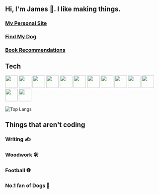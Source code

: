 ## Hi, I'm James 👋. I like making things.


### <a href="https://www.jameswallington.co.uk/">My Personal Site</a>


### <a href="https://findmydog.vercel.app/">Find My Dog</a>
### <a href="https://booksfromjames.vercel.app/">Book Recommendations</a>

 
## Tech      
<p style="">
<img
      src="https://cdn.jsdelivr.net/gh/devicons/devicon@latest/icons/typescript/typescript-original.svg"
      width="40px"
      height="40px"
    />
    <img
      src="https://cdn.jsdelivr.net/gh/devicons/devicon@latest/icons/react/react-original.svg"
      width="40px"
      height="40px"
    />
    <img
      src="https://cdn.jsdelivr.net/gh/devicons/devicon@latest/icons/nextjs/nextjs-original.svg"
      width="40px"
      height="40px"
    />
   <img src="https://cdn.jsdelivr.net/gh/devicons/devicon@latest/icons/nodejs/nodejs-original.svg"
      width="40px"
      height="40px"
    />
 <img src="https://cdn.jsdelivr.net/gh/devicons/devicon@latest/icons/mysql/mysql-original.svg" 
      width="40px"
      height="40px"
    />
    <img
      src="https://cdn.jsdelivr.net/gh/devicons/devicon@latest/icons/mongodb/mongodb-plain.svg"
      width="40px"
      height="40px"
    />
    <img
      src="https://cdn.jsdelivr.net/gh/devicons/devicon@latest/icons/tailwindcss/tailwindcss-original.svg"
      width="40px"
      height="40px"
    />
 <img src="https://cdn.jsdelivr.net/gh/devicons/devicon@latest/icons/sass/sass-original.svg"
      width="40px"
      height="40px"
    />
 <img
     src="https://raw.githubusercontent.com/vitest-dev/vitest/b997355be71220c098563b1a60056eb57f4d4d90/docs/public/logo.svg" 
      width="40px"
      height="40px"
    />
    <img
      src="https://cdn.jsdelivr.net/gh/devicons/devicon@latest/icons/trpc/trpc-original.svg"
      width="40px"
      height="40px"
    />
    <img
      src="https://cdn.jsdelivr.net/gh/devicons/devicon@latest/icons/prisma/prisma-original.svg"
      width="40px"
      height="40px"
    />
<img src="https://cdn.jsdelivr.net/gh/devicons/devicon@latest/icons/knexjs/knexjs-original.svg" 
      width="40px"
     height="40px"
/> 
 <img  src="https://cdn.jsdelivr.net/gh/devicons/devicon@latest/icons/heroku/heroku-original.svg" 
      width="40px"
      height="40px"
    />
<!-- <img src="https://cdn.jsdelivr.net/gh/devicons/devicon@latest/icons/vercel/vercel-original-wordmark.svg"
      width="40px"
     height="40px"
 /> -->
          
<!--     <img
      src="https://cdn.jsdelivr.net/gh/devicons/devicon@latest/icons/html5/html5-original.svg"
      width="40px"
      height="40px"
    />
    <img
      src="https://cdn.jsdelivr.net/gh/devicons/devicon@latest/icons/css3/css3-original.svg"
      width="40px"
      height="40px"
    />      
    <img
      src="https://cdn.jsdelivr.net/gh/devicons/devicon@latest/icons/javascript/javascript-original.svg"
      width="40px"
      height="40px"
    /> -->
   


<!-- <img  src="https://cdn.jsdelivr.net/gh/devicons/devicon@latest/icons/jest/jest-plain.svg" 
      width="40px"
      height="40px"
    /> -->
    
<!-- <img src="https://cdn.jsdelivr.net/gh/devicons/devicon@latest/icons/express/express-original.svg"
     width="40px"
     height="40px"
 />
           -->
  
</p>

   ![Top Langs](https://github-readme-stats.vercel.app/api/top-langs/?username=Lopside95&layout=compact&custom_title=My%20code) 

<!-- ### I'm learning: Docker & CircleCI

<p><img src="https://cdn.jsdelivr.net/gh/devicons/devicon@latest/icons/docker/docker-plain-wordmark.svg"
   width="40px"
     height="40px"
   /> 
 <img src="https://img.icons8.com/?size=100&id=C4OYHif_29XE&format=png&color=ffffff"
   width="40px"
     height="40px"
   />
</p>-->




 
  

 



          
          



## Things that aren't coding
### Writing ✍️
### Woodwork 🛠️
### Football ⚽ 
### No.1 fan of Dogs 🐶






